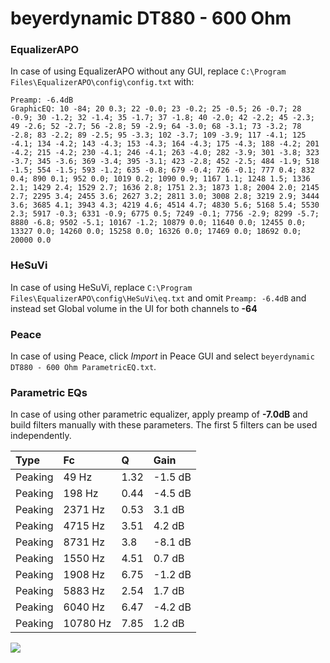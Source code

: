 # beyerdynamic DT880 - 600 Ohm

### EqualizerAPO
In case of using EqualizerAPO without any GUI, replace `C:\Program Files\EqualizerAPO\config\config.txt`
with:
```
Preamp: -6.4dB
GraphicEQ: 10 -84; 20 0.3; 22 -0.0; 23 -0.2; 25 -0.5; 26 -0.7; 28 -0.9; 30 -1.2; 32 -1.4; 35 -1.7; 37 -1.8; 40 -2.0; 42 -2.2; 45 -2.3; 49 -2.6; 52 -2.7; 56 -2.8; 59 -2.9; 64 -3.0; 68 -3.1; 73 -3.2; 78 -2.8; 83 -2.2; 89 -2.5; 95 -3.3; 102 -3.7; 109 -3.9; 117 -4.1; 125 -4.1; 134 -4.2; 143 -4.3; 153 -4.3; 164 -4.3; 175 -4.3; 188 -4.2; 201 -4.2; 215 -4.2; 230 -4.1; 246 -4.1; 263 -4.0; 282 -3.9; 301 -3.8; 323 -3.7; 345 -3.6; 369 -3.4; 395 -3.1; 423 -2.8; 452 -2.5; 484 -1.9; 518 -1.5; 554 -1.5; 593 -1.2; 635 -0.8; 679 -0.4; 726 -0.1; 777 0.4; 832 0.4; 890 0.1; 952 0.0; 1019 0.2; 1090 0.9; 1167 1.1; 1248 1.5; 1336 2.1; 1429 2.4; 1529 2.7; 1636 2.8; 1751 2.3; 1873 1.8; 2004 2.0; 2145 2.7; 2295 3.4; 2455 3.6; 2627 3.2; 2811 3.0; 3008 2.8; 3219 2.9; 3444 3.6; 3685 4.1; 3943 4.3; 4219 4.6; 4514 4.7; 4830 5.6; 5168 5.4; 5530 2.3; 5917 -0.3; 6331 -0.9; 6775 0.5; 7249 -0.1; 7756 -2.9; 8299 -5.7; 8880 -6.8; 9502 -5.1; 10167 -1.2; 10879 0.0; 11640 0.0; 12455 0.0; 13327 0.0; 14260 0.0; 15258 0.0; 16326 0.0; 17469 0.0; 18692 0.0; 20000 0.0
```

### HeSuVi
In case of using HeSuVi, replace `C:\Program Files\EqualizerAPO\config\HeSuVi\eq.txt` and omit `Preamp:
-6.4dB` and instead set Global volume in the UI for both channels to **-64**

### Peace
In case of using Peace, click *Import* in Peace GUI and select `beyerdynamic DT880 - 600 Ohm ParametricEQ.txt`.

### Parametric EQs
In case of using other parametric equalizer, apply preamp of **-7.0dB** and build filters manually with
these parameters. The first 5 filters can be used independently.

| Type    | Fc       |    Q | Gain    |
|:--------|:---------|:-----|:--------|
| Peaking | 49 Hz    | 1.32 | -1.5 dB |
| Peaking | 198 Hz   | 0.44 | -4.5 dB |
| Peaking | 2371 Hz  | 0.53 | 3.1 dB  |
| Peaking | 4715 Hz  | 3.51 | 4.2 dB  |
| Peaking | 8731 Hz  | 3.8  | -8.1 dB |
| Peaking | 1550 Hz  | 4.51 | 0.7 dB  |
| Peaking | 1908 Hz  | 6.75 | -1.2 dB |
| Peaking | 5883 Hz  | 2.54 | 1.7 dB  |
| Peaking | 6040 Hz  | 6.47 | -4.2 dB |
| Peaking | 10780 Hz | 7.85 | 1.2 dB  |

![](https://raw.githubusercontent.com/jaakkopasanen/AutoEq/master/results/headphonecom/headphonecom/beyerdynamic%20DT880%20-%20600%20Ohm/beyerdynamic%20DT880%20-%20600%20Ohm.png)